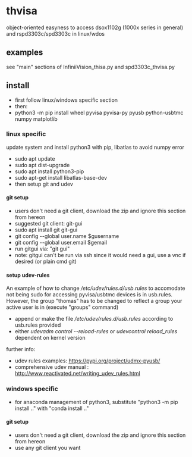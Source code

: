 # thvisa #
object-oriented easyness to access dsox1102g (1000x series in general) and rspd3303c/spd3303c in linux/wdos

## examples ##
see "main" sections of InfiniiVision_thisa.py and spd3303c_thvisa.py

## install ##
* first follow linux/windows specific section
* then:
* python3 -m pip install wheel pyvisa pyvisa-py pyusb python-usbtmc numpy matplotlib


### linux specific ##
update system and install python3 with pip, libatlas to avoid numpy error
* sudo apt update
* sudo apt dist-upgrade
* sudo apt install python3-pip
* sudo apt-get install libatlas-base-dev
* then setup git and udev

#### git setup ####
* users don't need a git client, download the zip and ignore this section from hereon
* suggested git client: git-gui
* sudo apt install git git-gui
* git config --global user.name $gusername
* git config --global user.email $gemail
* run gitgui via: "git gui"
* note: gitgui can't be run via ssh since it would need a gui, use a vnc if desired (or plain cmd git)

#### setup udev-rules ####
An example of how to change _/etc/udev/rules.d/usb.rules_ to accomodate not being sudo for accessing pyvisa/usbtmc devices is in usb.rules.
However, the group "thomas" has to be changed to reflect a group your active user is in (execute "groups" command)

* append or make the file _/etc/udev/rules.d/usb.rules_ according to usb.rules provided
* either _udevadm control --reload-rules_ or _udevcontrol reload_rules_ dependent on kernel version

further info:
* udev rules examples: https://pypi.org/project/udmx-pyusb/ 
* comprehensive udev manual : http://www.reactivated.net/writing_udev_rules.html


### windows specific ###
* for anaconda management of python3, substitute "python3 -m pip install .." with "conda install .."


#### git setup ####
* users don't need a git client, download the zip and ignore this section from hereon
* use any git client you want
